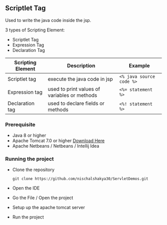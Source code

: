 ## Scriptlet Tag 
Used to write the java code inside the jsp.

3 types of Scripting Element: 
* Scriptlet Tag
* Expression Tag
* Declaration Tag

| Scripting Element | Description | Example |
| ----------------- | ----------- | ------- |
| Scriptlet tag     | execute the java code in  jsp | ```<% java source code %>```| 
| Expression tag    | used to print values of variables or methods | ```<%= statement %>```|
| Declaration tag   | used to declare fields or methods | ```<%! statement %>```| 


### Prerequisite
* Java 8 or higher 
* Apache Tomcat 7.0 or higher [Download Here](https://tomcat.apache.org/download-70.cgi)
* Apache Netbeans / Netbeans / Intellij Idea   


### Running the project 
* Clone the repository 
   
   ``git clone https://github.com/nischalshakya30/ServletDemos.git``

* Open the IDE

* Go the File / Open the project 

* Setup up the apache tomcat server 
  
* Run the project 


